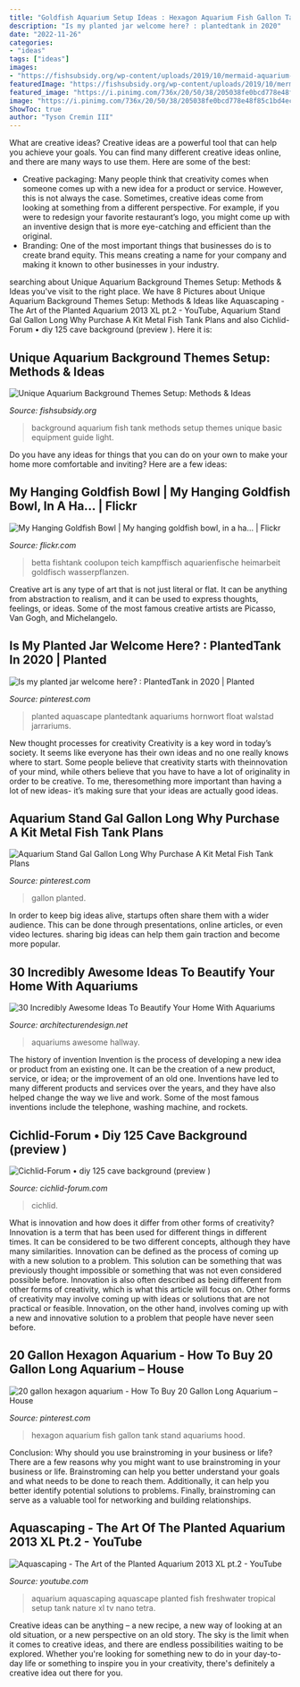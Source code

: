 ```yaml
---
title: "Goldfish Aquarium Setup Ideas : Hexagon Aquarium Fish Gallon Tank Stand Aquariums Hood"
description: "Is my planted jar welcome here? : plantedtank in 2020"
date: "2022-11-26"
categories:
- "ideas"
tags: ["ideas"]
images:
- "https://fishsubsidy.org/wp-content/uploads/2019/10/mermaid-aquarium-background-6.jpg"
featuredImage: "https://fishsubsidy.org/wp-content/uploads/2019/10/mermaid-aquarium-background-6.jpg"
featured_image: "https://i.pinimg.com/736x/20/50/38/205038fe0bcd778e48f85c1bd4ec2ee4--fish-aquariums-hexagons.jpg"
image: "https://i.pinimg.com/736x/20/50/38/205038fe0bcd778e48f85c1bd4ec2ee4--fish-aquariums-hexagons.jpg"
ShowToc: true
author: "Tyson Cremin III"
---
```



What are creative ideas?
Creative ideas are a powerful tool that can help you achieve your goals. You can find many different creative ideas online, and there are many ways to use them. Here are some of the best:  
- Creative packaging: Many people think that creativity comes when someone comes up with a new idea for a product or service. However, this is not always the case. Sometimes, creative ideas come from looking at something from a different perspective. For example, if you were to redesign your favorite restaurant’s logo, you might come up with an inventive design that is more eye-catching and efficient than the original. 
- Branding: One of the most important things that businesses do is to create brand equity. This means creating a name for your company and making it known to other businesses in your industry.

	

		
searching about Unique Aquarium Background Themes Setup: Methods &amp; Ideas you've visit to the right place. We have 8 Pictures about Unique Aquarium Background Themes Setup: Methods &amp; Ideas like Aquascaping - The Art of the Planted Aquarium 2013 XL pt.2 - YouTube, Aquarium Stand Gal Gallon Long Why Purchase A Kit Metal Fish Tank Plans and also Cichlid-Forum • diy 125 cave background (preview ). Here it is:
		
    
## Unique Aquarium Background Themes Setup: Methods &amp; Ideas

<img loading=lazy src="https://fishsubsidy.org/wp-content/uploads/2019/10/mermaid-aquarium-background-6.jpg" onerror="this.onerror=null;this.src='https://tse2.mm.bing.net/th?id=OIP.8bBooF5zm2jxpar4v6dS5QHaEK&amp;pid=15.1';" alt="Unique Aquarium Background Themes Setup: Methods &amp; Ideas">

_Source: fishsubsidy.org_

>background aquarium fish tank methods setup themes unique basic equipment guide light. 

	

Do you have any ideas for things that you can do on your own to make your home more comfortable and inviting? Here are a few ideas: 

    
## My Hanging Goldfish Bowl | My Hanging Goldfish Bowl, In A Ha… | Flickr

<img loading=lazy src="http://c1.staticflickr.com/1/97/254899126_50cd6dd2ef.jpg" onerror="this.onerror=null;this.src='https://tse2.mm.bing.net/th?id=OIP.qC05Ci22czuHenG77DQXYwAAAA&amp;pid=15.1';" alt="My Hanging Goldfish Bowl | My hanging goldfish bowl, in a ha… | Flickr">

_Source: flickr.com_

>betta fishtank coolupon teich kampffisch aquarienfische heimarbeit goldfisch wasserpflanzen. 

	

Creative art is any type of art that is not just literal or flat. It can be anything from abstraction to realism, and it can be used to express thoughts, feelings, or ideas. Some of the most famous creative artists are Picasso, Van Gogh, and Michelangelo.

    
## Is My Planted Jar Welcome Here? : PlantedTank In 2020 | Planted

<img loading=lazy src="https://i.pinimg.com/736x/f9/38/80/f938808dd369e28520c9291b3baf8e85.jpg" onerror="this.onerror=null;this.src='https://tse1.mm.bing.net/th?id=OIP.aPtPQI3TOIkBZORPKNy9qgHaPO&amp;pid=15.1';" alt="Is my planted jar welcome here? : PlantedTank in 2020 | Planted">

_Source: pinterest.com_

>planted aquascape plantedtank aquariums hornwort float walstad jarrariums. 

	

New thought processes for creativity
Creativity is a key word in today’s society. It seems like everyone has their own ideas and no one really knows where to start. Some people believe that creativity starts with theinnovation of your mind, while others believe that you have to have a lot of originality in order to be creative. To me, theresomething more important than having a lot of new ideas- it’s making sure that your ideas are actually good ideas.

    
## Aquarium Stand Gal Gallon Long Why Purchase A Kit Metal Fish Tank Plans

<img loading=lazy src="https://i.pinimg.com/736x/f3/16/fe/f316fe89c9daa0a0adc1a17689a659a8.jpg" onerror="this.onerror=null;this.src='https://tse2.mm.bing.net/th?id=OIP.cEtCKvxbG2QgQ3SJPWHQpAHaEK&amp;pid=15.1';" alt="Aquarium Stand Gal Gallon Long Why Purchase A Kit Metal Fish Tank Plans">

_Source: pinterest.com_

>gallon planted. 

	

In order to keep big ideas alive, startups often share them with a wider audience. This can be done through presentations, online articles, or even video lectures. sharing big ideas can help them gain traction and become more popular.

    
## 30 Incredibly Awesome Ideas To Beautify Your Home With Aquariums

<img loading=lazy src="http://cdn.architecturendesign.net/wp-content/uploads/2014/09/2127.jpg" onerror="this.onerror=null;this.src='https://tse2.mm.bing.net/th?id=OIP.GLZsxEt2JaMRT6kDl4In8QHaFj&amp;pid=15.1';" alt="30 Incredibly Awesome Ideas To Beautify Your Home With Aquariums">

_Source: architecturendesign.net_

>aquariums awesome hallway. 

	

The history of invention
Invention is the process of developing a new idea or product from an existing one. It can be the creation of a new product, service, or idea; or the improvement of an old one. Inventions have led to many different products and services over the years, and they have also helped change the way we live and work. Some of the most famous inventions include the telephone, washing machine, and rockets.

    
## Cichlid-Forum • Diy 125 Cave Background (preview )

<img loading=lazy src="http://i.imgur.com/02CJFuz.jpg" onerror="this.onerror=null;this.src='https://tse4.mm.bing.net/th?id=OIP.1VN9H-3CnpYjJKBxn6BaXQHaEK&amp;pid=15.1';" alt="Cichlid-Forum • diy 125 cave background (preview )">

_Source: cichlid-forum.com_

>cichlid. 

	

What is innovation and how does it differ from other forms of creativity?
Innovation is a term that has been used for different things in different times. It can be considered to be two different concepts, although they have many similarities. Innovation can be defined as the process of coming up with a new solution to a problem. This solution can be something that was previously thought impossible or something that was not even considered possible before. Innovation is also often described as being different from other forms of creativity, which is what this article will focus on. Other forms of creativity may involve coming up with ideas or solutions that are not practical or feasible. Innovation, on the other hand, involves coming up with a new and innovative solution to a problem that people have never seen before.

    
## 20 Gallon Hexagon Aquarium - How To Buy 20 Gallon Long Aquarium – House

<img loading=lazy src="https://i.pinimg.com/736x/20/50/38/205038fe0bcd778e48f85c1bd4ec2ee4--fish-aquariums-hexagons.jpg" onerror="this.onerror=null;this.src='https://tse4.mm.bing.net/th?id=OIP.Mpc6aJPMT8gvfHL2Qd_otgHaJ4&amp;pid=15.1';" alt="20 gallon hexagon aquarium - How To Buy 20 Gallon Long Aquarium – House">

_Source: pinterest.com_

>hexagon aquarium fish gallon tank stand aquariums hood. 

	

Conclusion: Why should you use brainstroming in your business or life?
There are a few reasons why you might want to use brainstroming in your business or life. Brainstroming can help you better understand your goals and what needs to be done to reach them. Additionally, it can help you better identify potential solutions to problems. Finally, brainstroming can serve as a valuable tool for networking and building relationships.

    
## Aquascaping - The Art Of The Planted Aquarium 2013 XL Pt.2 - YouTube

<img loading=lazy src="https://i.ytimg.com/vi/dNhxkOQKkqQ/maxresdefault.jpg" onerror="this.onerror=null;this.src='https://tse2.mm.bing.net/th?id=OIP.JHWmgFun3-h5saNG9CbSkwHaEK&amp;pid=15.1';" alt="Aquascaping - The Art of the Planted Aquarium 2013 XL pt.2 - YouTube">

_Source: youtube.com_

>aquarium aquascaping aquascape planted fish freshwater tropical setup tank nature xl tv nano tetra. 

	

Creative ideas can be anything – a new recipe, a new way of looking at an old situation, or a new perspective on an old story. The sky is the limit when it comes to creative ideas, and there are endless possibilities waiting to be explored. Whether you're looking for something new to do in your day-to-day life or something to inspire you in your creativity, there's definitely a creative idea out there for you.

